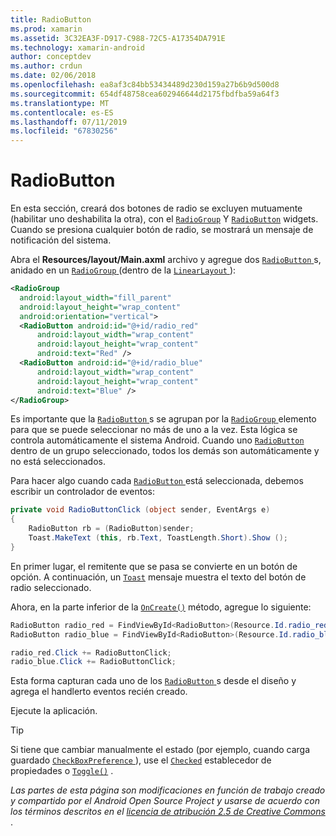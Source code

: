 ```yaml
---
title: RadioButton
ms.prod: xamarin
ms.assetid: 3C32EA3F-D917-C988-72C5-A17354DA791E
ms.technology: xamarin-android
author: conceptdev
ms.author: crdun
ms.date: 02/06/2018
ms.openlocfilehash: ea8af3c84bb53434489d230d159a27b6b9d500d8
ms.sourcegitcommit: 654df48758cea602946644d2175fbdfba59a64f3
ms.translationtype: MT
ms.contentlocale: es-ES
ms.lasthandoff: 07/11/2019
ms.locfileid: "67830256"
---
```

# <a name="radiobutton"></a>RadioButton

En esta sección, creará dos botones de radio se excluyen mutuamente (habilitar uno deshabilita la otra), con el [`RadioGroup`](https://developer.xamarin.com/api/type/Android.Widget.RadioGroup/)
Y [`RadioButton`](https://developer.xamarin.com/api/type/Android.Widget.RadioButton/)
widgets. Cuando se presiona cualquier botón de radio, se mostrará un mensaje de notificación del sistema.


Abra el **Resources/layout/Main.axml** archivo y agregue dos [ `RadioButton` ](https://developer.xamarin.com/api/type/Android.Widget.RadioButton/)s, anidado en un [ `RadioGroup` ](https://developer.xamarin.com/api/type/Android.Widget.RadioGroup/) (dentro de la [ `LinearLayout` ](https://developer.xamarin.com/api/type/Android.Widget.LinearLayout/)):

```xml
<RadioGroup
  android:layout_width="fill_parent"
  android:layout_height="wrap_content"
  android:orientation="vertical">
  <RadioButton android:id="@+id/radio_red"
      android:layout_width="wrap_content"
      android:layout_height="wrap_content"
      android:text="Red" />
  <RadioButton android:id="@+id/radio_blue"
      android:layout_width="wrap_content"
      android:layout_height="wrap_content"
      android:text="Blue" />
</RadioGroup>
```

Es importante que la [ `RadioButton` ](https://developer.xamarin.com/api/type/Android.Widget.RadioButton/)s se agrupan por la [ `RadioGroup` ](https://developer.xamarin.com/api/type/Android.Widget.RadioGroup/) elemento para que se puede seleccionar no más de uno a la vez. Esta lógica se controla automáticamente el sistema Android. Cuando uno [`RadioButton`](https://developer.xamarin.com/api/type/Android.Widget.RadioButton/)
dentro de un grupo seleccionado, todos los demás son automáticamente y no está seleccionados.

Para hacer algo cuando cada [ `RadioButton` ](https://developer.xamarin.com/api/type/Android.Widget.RadioButton/) está seleccionada, debemos escribir un controlador de eventos:

```csharp
private void RadioButtonClick (object sender, EventArgs e)
{
    RadioButton rb = (RadioButton)sender;
    Toast.MakeText (this, rb.Text, ToastLength.Short).Show ();
}
```

En primer lugar, el remitente que se pasa se convierte en un botón de opción.
A continuación, un [`Toast`](https://developer.xamarin.com/api/type/Android.Widget.Toast/)
mensaje muestra el texto del botón de radio seleccionado.

Ahora, en la parte inferior de la [`OnCreate()`](https://developer.xamarin.com/api/member/Android.App.Activity.OnCreate/p/Android.OS.Bundle/Android.OS.PersistableBundle)
método, agregue lo siguiente:

```csharp
RadioButton radio_red = FindViewById<RadioButton>(Resource.Id.radio_red);
RadioButton radio_blue = FindViewById<RadioButton>(Resource.Id.radio_blue);

radio_red.Click += RadioButtonClick;
radio_blue.Click += RadioButtonClick;
```

Esta forma capturan cada uno de los [ `RadioButton` ](https://developer.xamarin.com/api/type/Android.Widget.RadioButton/)s desde el diseño y agrega el handlerto eventos recién creado.

Ejecute la aplicación.

> [!TIP]
> Si tiene que cambiar manualmente el estado (por ejemplo, cuando carga guardado [ `CheckBoxPreference` ](https://developer.xamarin.com/api/type/Android.Preferences.CheckBoxPreference/)), use el [`Checked`](https://developer.xamarin.com/api/property/Android.Widget.CompoundButton.Checked/)
> establecedor de propiedades o [`Toggle()`](https://developer.xamarin.com/api/member/Android.Widget.CompoundButton.Toggle/)
> .

*Las partes de esta página son modificaciones en función de trabajo creado y compartido por el Android Open Source Project y usarse de acuerdo con los términos descritos en el*
[*licencia de atribución 2.5 de Creative Commons* ](http://creativecommons.org/licenses/by/2.5/). 
